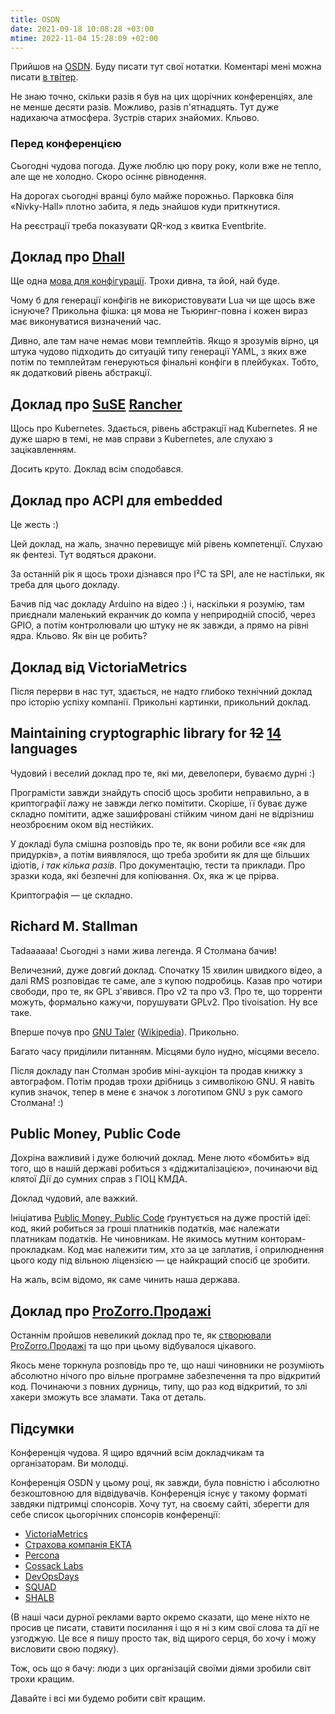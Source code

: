 ```yaml
---
title: OSDN
date: 2021-09-18 10:08:28 +03:00
mtime: 2022-11-04 15:28:09 +02:00
---
```


Прийшов на [OSDN][1]. Буду писати тут свої нотатки.
Коментарі мені можна писати [в твітер][6].

Не знаю точно, скільки разів я був на цих щорічних конференціях, але не менше десяти разів. Можливо, разів п'ятнадцять. Тут дуже надихаюча атмосфера. Зустрів старих знайомих. Кльово.


### Перед конференцією

Сьогодні чудова погода. Дуже люблю цю пору року, коли вже не тепло, але ще не холодно. Скоро осіннє рівнодення.

На дорогах сьогодні вранці було майже порожньо. Парковка біля «Nivky-Hall» плотно забита, я ледь знайшов куди приткнутися.

На реєстрації треба показувати QR-код з квитка Eventbrite.


Доклад про [Dhall][2]
---------------------

Ще одна [мова для конфігурації][3]. Трохи дивна, та йой, най буде.

Чому б для генерації конфігів не використовувати Lua чи ще щось вже існуюче? Прикольна фішка: ця мова не Тьюринг-повна і кожен вираз має виконуватися визначений час.

Дивно, але там наче немає мови темплейтів. Якщо я зрозумів вірно, ця штука чудово підходить до ситуацій типу генерації YAML, з яких вже потім по темплейтам генеруються фінальні конфіги в плейбуках. Тобто, як додатковий рівень абстракції.


Доклад про [SuSE][5] [Rancher][4]
---------------------------------

Щось про Kubernetes. Здається, рівень абстракції над Kubernetes. Я не дуже шарю в темі, не мав справи з Kubernetes, але слухаю з зацікавленням.

Досить круто. Доклад всім сподобався.


Доклад про ACPI для embedded
----------------------------

Це жесть :)

Цей доклад, на жаль, значно перевищує мій рівень компетенції. Слухаю як фентезі. Тут водяться дракони.

За останній рік я щось трохи дізнався про I²C та SPI, але не настільки, як треба для цього докладу.

Бачив під час докладу Arduino на відео :) і, наскільки я розумію, там приєднали маленький екранчик до компа у неприродній спосіб, через GPIO, а потім контролювали цю штуку не як завжди, а прямо на рівні ядра. Кльово. Як він це робить?


Доклад від VictoriaMetrics
--------------------------

Після перерви в нас тут, здається, не надто глибоко технічний доклад про історію успіху компанії. Прикольні картинки, прикольний доклад.

<span lang="en">Maintaining cryptographic library for <del>12</del> <ins>14</ins> languages</span>
--------------------------------------------------------------------------------------------------

Чудовий і веселий доклад про те, які ми, девелопери, буваємо дурні :)

Програмісти завжди знайдуть спосіб щось зробити неправильно, а в криптографії лажу не завжди легко помітити. Скоріше, її буває дуже складно помітити, адже зашифровані стійким чином дані не відрізниш неозброєним оком від нестійких.

У докладі була смішна розповідь про те, як вони робили все «як для придурків», а потім виявлялося, що треба зробити як для ще більших ідіотів, _і так кілька разів_. Про документацію, тести та приклади. Про зразки кода, які безпечні для копіювання. Ох, яка ж це прірва.

Криптографія — це складно.

<span lang="en">Richard M. Stallman</span>
------------------------------------------

Tadaaaaaa! Сьогодні з нами жива легенда. Я Столмана бачив!

Величезний, дуже довгий доклад. Спочатку 15 хвилин швидкого відео, а далі RMS розповідає те саме, але з купою подробиць. Казав про чотири свободи, про те, як GPL з'явився. Про v2 та про v3. Про те, що торренти можуть, формально кажучи, порушувати GPLv2. Про tivoisation. Ну все таке.

Вперше почув про [GNU Taler][7] ([Wikipedia][8]). Прикольно.

Багато часу приділили питанням. Місцями було нудно, місцями весело.

Після докладу пан Столман зробив міні-аукціон та продав книжку з автографом. Потім продав трохи дрібниць з символікою GNU. Я навіть купив значок, тепер в мене є значок з логотипом GNU з рук самого Столмана! :)


<span lang="en">Public Money, Public Code</span>
------------------------------------------------

Дохріна важливий і дуже болючий доклад. Мене люто «бомбить» від того, що в нашій державі робиться з «діджиталізацією», починаючи від клятої Дії до сумних справ з ГІОЦ КМДА.

Доклад чудовий, але важкий.

Ініціатива <span lang="en">[Public Money, Public Code][9]</span> ґрунтується на дуже простій ідеї: код, який робиться за гроші платників податків, має належати платникам податків. Не чиновникам. Не якимось мутним конторам-прокладкам. Код має належити тим, хто за це заплатив, і оприлюднення цього коду під вільною ліцензією — це найкращий спосіб це зробити.

На жаль, всім відомо, як саме чинить наша держава.


Доклад про [ProZorro.Продажі][10]
---------------------------------

Останнім пройшов невеликий доклад про те, як [створювали ProZorro.Продажі][11] та що при цьому відбувалося цікавого.

Якось мене торкнула розповідь про те, що наші чиновники не розуміють абсолютно нічого про вільне програмне забезпечення та про відкритий код. Починаючи з повних дурниць, типу, що раз код відкритий, то злі хакери зможуть все зламати. Така от деталь.


Підсумки
--------

Конференція чудова. Я щиро вдячний всім докладчикам та організаторам. Ви молодці.

Конференція OSDN у цьому році, як завжди, була повністю і абсолютно безкоштовною для відвідувачів. Конференція існує у такому форматі завдяки підтримці спонсорів. Хочу тут, на своєму сайті, зберегти для себе список цьогорічних спонсорів конференції:

 - [VictoriaMetrics](https://victoriametrics.com/)
 - [Страхова компанія ЕКТА](https://ekta.insure/)
 - [Percona](https://www.percona.com/)
 - [Cossack Labs](https://www.cossacklabs.com/)
 - [DevOpsDays](https://web.archive.org/web/20210919222635/https://devopsdays.com.ua/)
 - [SQUAD](https://squad.ua/)
 - [SHALB](https://www.shalb.com/)

(В наші часи дурної реклами варто окремо сказати, що мене ніхто не просив це писати, ставити посилання і що я ні з ким свої слова та дії не узгоджую. Це все я пишу просто так, від щирого серця, бо хочу і можу висловити свою подяку).

Тож, ось що я бачу: люди з цих організацій своїми діями зробили світ трохи кращим.

Давайте і всі ми будемо робити світ кращим.


[1]: https://osdn.org.ua/
[2]: https://dhall-lang.org/
[3]: https://github.com/dhall-lang/dhall-lang
[4]: https://rancher.com/
[5]: https://www.suse.com/products/suse-rancher/
[6]: https://twitter.com/kastaneda/status/1439121568874045442
[7]: https://taler.net/en/
[8]: https://en.wikipedia.org/wiki/GNU_Taler
[9]: https://publiccode.eu/
[10]: https://prozorro.sale/
[11]: https://gitlab.prozorro.sale/explore/projects
